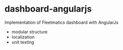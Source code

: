 dashboard-angularjs
===================

Implementation of Fleetmatics dashboard with AngularJs


- modular structure
- localization
- unit testing
